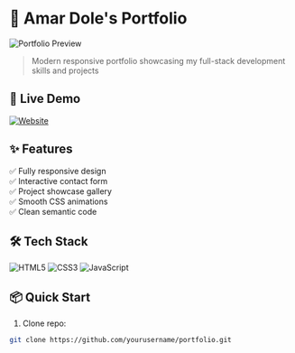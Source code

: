 # 🌟 Amar Dole's Portfolio

![Portfolio Preview](./screenshots/preview.png)

> Modern responsive portfolio showcasing my full-stack development skills and projects

## 🚀 Live Demo  
[![Website](https://img.shields.io/badge/Visit-Live_Site-2ea44f)](https://your-portfolio-url.com)

## ✨ Features  
✅ Fully responsive design  
✅ Interactive contact form  
✅ Project showcase gallery  
✅ Smooth CSS animations  
✅ Clean semantic code  

## 🛠 Tech Stack  
![HTML5](https://img.shields.io/badge/HTML5-E34F26?logo=html5&logoColor=white)
![CSS3](https://img.shields.io/badge/CSS3-1572B6?logo=css3&logoColor=white)
![JavaScript](https://img.shields.io/badge/JavaScript-F7DF1E?logo=javascript&logoColor=black)


## 📦 Quick Start  
1. Clone repo:  
```bash
git clone https://github.com/yourusername/portfolio.git
